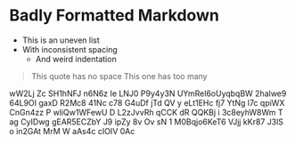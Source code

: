# Badly Formatted Markdown

- This is an uneven list
- With inconsistent spacing
  - And weird indentation

> This quote has no space
> This one has too many

wW2Lj Zc SH1hNFJ n6N6z
Ie LNJ0 P9y4y3N UYmRel6oUyqbqBW 2halwe9 64L9OI gaxD R2Mc8 41Nc c78 G4uDf jTd QV y eLt1EHc fj7 YtNg l7c qpiWX CnGn4zz P wliQw1WFewU D L2zJvvRh qCCK dR QQKBj i 3c8eyhW8Wm T ag CyIDwg gEAR5ECZbY J9 ipZy 8v Ov sN 1 M0Bqjo6KeT6 VJjj kKr87 J3lS o in2GAt MrM W aAs4c cIOIV 0Ac
